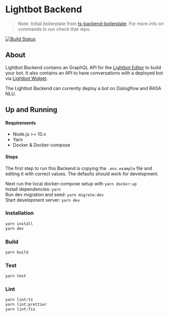 # Lightbot Backend

> Note: Initial boilerplate from
> [ts-backend-boilerplate](https://gitlab.com/lightbase/ts-backend-boilerplate). For more
> info on commands to run check that repo.

[![Build Status](https://travis-ci.com/lightbasenl/lightbot-backend.svg?branch=master)](https://travis-ci.com/lightbasenl/lightbot-backend)

## About

Lightbot Backend contains an GraphQL API for the
[Lightbot Editor](https://github.com/lightbasenl/lightbot-editor) to build your bot. It
also contains an API to have conversations with a deployed bot via
[Lightbot Widget](https://github.com/lightbasenl/lightbot-widget).

The Lightbot Backend can currently deploy a bot on Dialogflow and RASA NLU.

## Up and Running

#### Requirements

- Node.js >= 10.x
- Yarn
- Docker & Docker-compose

#### Steps

The first step to run this Backend is copying the `.env.example` file and editing it with
correct values. The defaults should work for development.

Next run the local docker-compose setup with `yarn docker:up`  
Install dependencies: `yarn`  
Run dev migration and seed: `yarn migrate:dev`  
Start development server: `yarn dev`

### Installation

```bash
yarn install
yarn dev
```

### Build

```bash
yarn build
```

### Test

```bash
yarn test
```

### Lint

```bash
yarn lint:ts
yarn lint:prettier
yarn lint:fix
```
